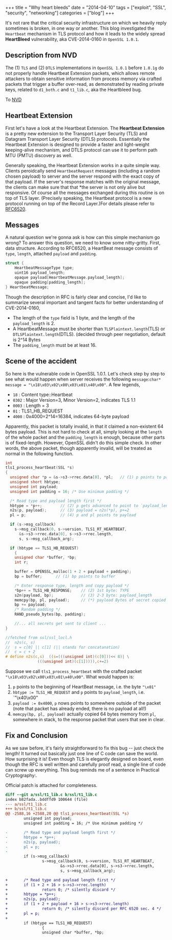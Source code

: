 +++
title = "Why heart bleeds"
date = "2014-04-10"
tags = ["exploit", "SSL", "security", "networking"]
categories = ["blog"]
+++

It's not rare that the critical security infrastructure on which we heavily reply sometimes is broken, in one way or another. This blog investigated the `Heartbeat` mechanism in TLS protocol and how it leads to the widely spread **HeartBleed** vulnerability, aka CVE-2014-0160 in `OpenSSL 1.0.1`.

Description from NVD
--------------------

The (1) `TLS` and (2) `DTLS` implementations in `OpenSSL 1.0.1` before `1.0.1g` do not properly handle Heartbeat Extension packets, which allows remote attackers to obtain sensitive information from process memory via crafted packets that trigger a buffer over-read, as demonstrated by reading private keys, related to `d1_both.c` and `t1_lib.c`, aka the Heartbleed bug.

To [NVD](https://web.nvd.nist.gov/view/vuln/detail?vulnId=CVE-2014-0160)

Heartbeat Extension
---------------------

First let's have a look at the Heartbeat Extension. The **Heartbeat Extension** is a pretty new extension to the Transport Layer Security (TLS) and Datagram Transport Layer Security (DTLS) protocols. Essentially the Heartbeat Extension is designed to provide a faster and light-weight keeping-alive mechanism, and DTLS protocol can use it to perform path MTU (PMTU) discovery as well. 

Generally speaking, the Heartbeat Extension works in a quite simple way. Clients peroidcally send ``HeartbeatRequest`` messages (including a random chosen payload) to server and the server respond with the exact copy of that payload. If the server's response matches with the original message, the clients can make sure that that *the server is not only alive but responsive. Of course all the messages exchanged during this routine is on top of TLS layer. (Precisely speaking, the Heartbeat protocol is a new protocol running on top of the Record Layer.)For details please refer to [RFC6520](https://tools.ietf.org/html/rfc6520).

Messages
--------

A natural question we're gonna ask is how can this simple mechanism go wrong? To answer this question, we need to know some nitty-gritty. First, data structure. According to RFC6520, a HeartBeat message consists of `type`, `length`, attached `payload` and `padding`.


```c
struct {
    HeartbeatMessageType type;
    uint16 payload_length;
    opaque payload[HeartbeatMessage.payload_length];
    opaque padding[padding_length];
} HeartbeatMessage;
```

Though the description in RFC is fairly clear and concise, I'd like to summarize several important and tangent facts for better understanding of CVE-2014-0160, 

+ The length of the `type` field is 1 byte, and the length of the `payload_length` is 2.
+ A HeartbeatMessage must be shorter than `TLSPlaintext.length`(TLS) or `DTLSPlaintext.length`(DTLS). (decided through peer negotiation, default is 2^14 Bytes
+ The ``padding_length`` must be at least 16.


Scene of the accident
-----------------------

So here is the vulnerable code in OpenSSL 1.0.1. Let's check step by step to see what would happen when server receives the following `message`:`char* message = "\x18\x03\x02\x00\x03\x01\x40\x00"`. A few legends,

- `18`   : Content type::Heartbeat
- `0302` : Major Version=3, Minor Version=2, indicates TLS 1.1 
- `0003` : Length = 3
- `01`   : TLS1_HB_REQUEST
- `4000` : 0x4000=2^14=16384, indicates 64-byte payload

Apparently, this packet is totally invalid, in that it claimed a non-existent 64 bytes payload. This is not hard to check at all, simply looking at the `length` of the whole packet and the `padding_length` is enough, because other parts is of fixed-length. However, OpenSSL didn't do this simple check. In other words, the above packet, though apparently invalid, will be treated as normal in the following function.

```c  
int
tls1_process_heartbeat(SSL *s)
{
  unsigned char *p = &s->s3->rrec.data[0], *pl;   // (1) p points to packet
  unsigned short hbtype;
  unsigned int payload;
  unsigned int padding = 16; /* Use minimum padding */

  /* Read type and payload length first */
  hbtype = *p++;        // (2) p gets advanced to point to `payload_length`
  n2s(p, payload);      // (3) payload = n2s(*p), p+=2
  pl = p;               // (4) p and pl points to payload

  if (s->msg_callback)
    s->msg_callback(0, s->version, TLS1_RT_HEARTBEAT,
      &s->s3->rrec.data[0], s->s3->rrec.length,
      s, s->msg_callback_arg);

  if (hbtype == TLS1_HB_REQUEST)
    {
    unsigned char *buffer, *bp;
    int r;

    buffer = OPENSSL_malloc(1 + 2 + payload + padding);
    bp = buffer;      // (1) bp points to buffer

    /* Enter response type, length and copy payload */
    *bp++ = TLS1_HB_RESPONSE;    // (2) 1st byte: TYPE
    s2n(payload, bp);            // (3) 2-3 byte: payload_length
    memcpy(bp, pl, payload);     // (*) payload Bytes of secret copied **
    bp += payload;
    /* Random padding */
    RAND_pseudo_bytes(bp, padding);

    //... all secrets get sent to client ...
}

//fetched from ssl/ssl_locl.h
//  n2s(c, s)
//  s = c[0] || c[1] (|| stands for concatanation)
//  c = c + 2
# define n2s(c,s)  ((s=(((unsigned int)(c[0]))<< 8)| \
              (((unsigned int)(c[1])))),c+=2)
```

Suppose we call `tls1_process_heartbeat` with the crafted packet `"\x18\x03\x02\x00\x03\x01\x40\x00"`. What would happen is:

1. `p` points to the beginning of HeartBeat message, i.e. the byte `"\x01"`
2. `hbtype := TLS1_HB_REQUEST` and `p` points to `payload_length`, i.e. `"\x40\x00"
3. `payload := 0x4000`, `p` nows points to somewhere outside of the packet (note that packet has already ended, there is no payload at all!)
4. `memcpy(bp, pl, payload)` actually copied 64 bytes memory from `pl`, somewhere in stack, to the response packet that users that see in clear.


Fix and Conclusion
--------------------

As we saw before, it's fairly straightforward to fix this bug -- just check the length! It turned out basically just one line of C code can save the world. How surprising it is! Even though TLS is elegantly designed on board, even though the RFC is well written and carefully proof read, a single line of code can screw up everything. This bug reminds me of a sentence in Practical Cryptography:.


Official patch is attached for completeness.

```diff
diff --git a/ssl/t1_lib.c b/ssl/t1_lib.c
index b82fada..bddffd9 100644 (file)
--- a/ssl/t1_lib.c
+++ b/ssl/t1_lib.c
@@ -2588,16 +2588,20 @@ tls1_process_heartbeat(SSL *s)
        unsigned int payload;
        unsigned int padding = 16; /* Use minimum padding */

-       /* Read type and payload length first */
-       hbtype = *p++;
-       n2s(p, payload);
-       pl = p;
-
        if (s->msg_callback)
                s->msg_callback(0, s->version, TLS1_RT_HEARTBEAT,
                        &s->s3->rrec.data[0], s->s3->rrec.length,
                        s, s->msg_callback_arg);

+       /* Read type and payload length first */
+       if (1 + 2 + 16 > s->s3->rrec.length)
+               return 0; /* silently discard */
+       hbtype = *p++;
+       n2s(p, payload);
+       if (1 + 2 + payload + 16 > s->s3->rrec.length)
+               return 0; /* silently discard per RFC 6520 sec. 4 */
+       pl = p;
+
        if (hbtype == TLS1_HB_REQUEST)
                {
                unsigned char *buffer, *bp;
```
